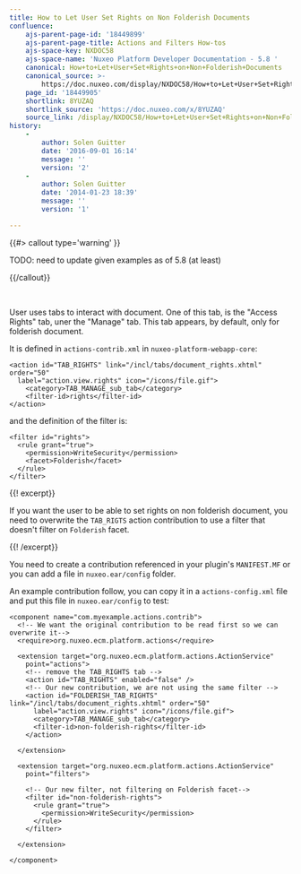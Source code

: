 ```yaml
---
title: How to Let User Set Rights on Non Folderish Documents
confluence:
    ajs-parent-page-id: '18449899'
    ajs-parent-page-title: Actions and Filters How-tos
    ajs-space-key: NXDOC58
    ajs-space-name: 'Nuxeo Platform Developer Documentation - 5.8 '
    canonical: How+to+Let+User+Set+Rights+on+Non+Folderish+Documents
    canonical_source: >-
        https://doc.nuxeo.com/display/NXDOC58/How+to+Let+User+Set+Rights+on+Non+Folderish+Documents
    page_id: '18449905'
    shortlink: 8YUZAQ
    shortlink_source: 'https://doc.nuxeo.com/x/8YUZAQ'
    source_link: /display/NXDOC58/How+to+Let+User+Set+Rights+on+Non+Folderish+Documents
history:
    - 
        author: Solen Guitter
        date: '2016-09-01 16:14'
        message: ''
        version: '2'
    - 
        author: Solen Guitter
        date: '2014-01-23 18:39'
        message: ''
        version: '1'

---
```

{{#> callout type='warning' }}

TODO: need to update given examples as of 5.8 (at least)

{{/callout}}

&nbsp;

User uses tabs to interact with document. One of this tab, is the "Access Rights" tab, uner the "Manage" tab. This tab appears, by default, only for folderish document.

It is defined in `actions-contrib.xml` in `nuxeo-platform-webapp-core`:

```
<action id="TAB_RIGHTS" link="/incl/tabs/document_rights.xhtml" order="50"
  label="action.view.rights" icon="/icons/file.gif">
    <category>TAB_MANAGE_sub_tab</category>
    <filter-id>rights</filter-id>
</action>

```

and the definition of the filter is:

```
<filter id="rights">
  <rule grant="true">
    <permission>WriteSecurity</permission>
    <facet>Folderish</facet>
  </rule>
</filter>

```

{{! excerpt}}

If you want the user to be able to set rights on non folderish document, you need to overwrite the&nbsp;`TAB_RIGTS`&nbsp;action contribution to use a filter that doesn't filter on&nbsp;`Folderish`&nbsp;facet.

{{! /excerpt}}

You need to create a contribution referenced in your plugin's `MANIFEST.MF` or you can add a file in `nuxeo.ear/config` folder.

An example contribution follow, you can copy it in a `actions-config.xml` file and put this file in `nuxeo.ear/config` to test:

```
<component name="com.myexample.actions.contrib">
  <!-- We want the original contribution to be read first so we can overwrite it-->
  <require>org.nuxeo.ecm.platform.actions</require>

  <extension target="org.nuxeo.ecm.platform.actions.ActionService"
    point="actions">
    <!-- remove the TAB_RIGHTS tab -->
    <action id="TAB_RIGHTS" enabled="false" />
    <!-- Our new contribution, we are not using the same filter -->
    <action id="FOLDERISH_TAB_RIGHTS" link="/incl/tabs/document_rights.xhtml" order="50"
      label="action.view.rights" icon="/icons/file.gif">
      <category>TAB_MANAGE_sub_tab</category>
      <filter-id>non-folderish-rights</filter-id>
    </action>

  </extension>

  <extension target="org.nuxeo.ecm.platform.actions.ActionService"
    point="filters">

    <!-- Our new filter, not filtering on Folderish facet-->
    <filter id="non-folderish-rights">
      <rule grant="true">
        <permission>WriteSecurity</permission>
      </rule>
    </filter>

  </extension>

</component>

```